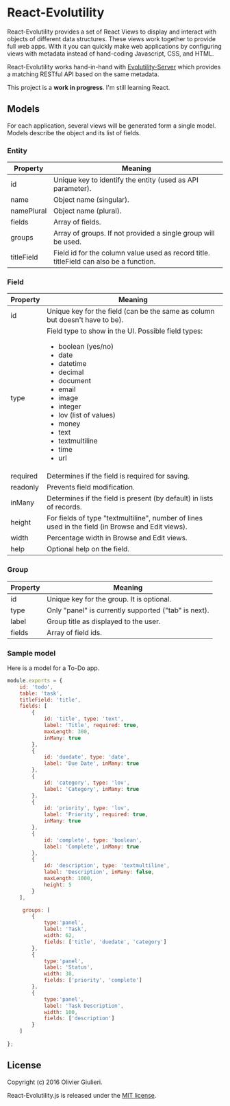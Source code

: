 # React-Evolutility

React-Evolutility provides a set of React Views to display and interact with objects of different data structures. These views work together to provide full web apps. With it you can quickly make web applications by configuring views with metadata instead of hand-coding Javascript, CSS, and HTML.

React-Evolutility works hand-in-hand with [Evolutility-Server](https://github.com/evoluteur/evolutility-server) which provides a matching RESTful API based on the same metadata.

This project is a **work in progress**. I'm still learning React.


## Models

For each application, several views will be generated form a single model. 
Models describe the object and its list of fields.

### Entity

| Property     | Meaning                                 |
|--------------|-----------------------------------------|
| id           | Unique key to identify the entity (used as API parameter). |
| name   | Object name (singular).  |
| namePlural   | Object name (plural).  |
| fields       | Array of fields.                        |
| groups       | Array of groups. If not provided a single group will be used.   |
| titleField    | Field id for the column value used as record title. titleField can also be a function. |      


### Field

| Property     | Meaning                               |
|--------------|---------------------------------------|
| id           | Unique key for the field (can be the same as column but doesn't have to be). |
| type         | Field type to show in the UI. Possible field types: <ul><li>boolean (yes/no)</li><li>date</li><li>datetime</li><li>decimal</li><li>document</li><li>email</li><li>image</li><li>integer</li><li>lov (list of values)</li><li>money</li><li>text</li><li>textmultiline</li><li>time</li><li>url</li></ul> |
| required     | Determines if the field is required for saving.      |
| readonly     | Prevents field modification.          |                      
| inMany       | Determines if the field is present (by default) in lists of records. |                     
| height        | For fields of type "textmultiline", number of lines used in the field (in Browse and Edit views). |                 
| width        | Percentage width in Browse and Edit views. |
| help        | Optional help on the field. |

### Group

| Property     | Meaning                               |
|--------------|---------------------------------------|
| id           | Unique key for the group. It is optional.            |
| type         | Only "panel" is currently supported ("tab" is next).  |
| label        | Group title as displayed to the user.      |
| fields       | Array of field ids.                   |


### Sample model

Here is a model for a To-Do app.

```javascript
module.exports = {
    id: 'todo',
    table: 'task',
    titleField: 'title',
    fields: [
        {
            id: 'title', type: 'text', 
            label: 'Title', required: true,
            maxLength: 300,
            inMany: true
        },
        {
            id: 'duedate', type: 'date', 
            label: 'Due Date', inMany: true
        },
        {
            id: 'category', type: 'lov', 
            label: 'Category', inMany: true
        },
        {
            id: 'priority', type: 'lov', 
            label: 'Priority', required: true,
            inMany: true
        },
        {
            id: 'complete', type: 'boolean',
            label: 'Complete', inMany: true
        },
        {
            id: 'description', type: 'textmultiline', 
            label: 'Description', inMany: false,
            maxLength: 1000,
            height: 5        
        }
    ],

	 groups: [
	    {
	    	type:'panel', 
	    	label: 'Task', 
	    	width: 62,
	      	fields: ['title', 'duedate', 'category']
	    },
	    {
	    	type:'panel',
	    	label: 'Status', 
	    	width: 38,
	      	fields: ['priority', 'complete']
	    },
	    {
	    	type:'panel', 
	    	label: 'Task Description', 
	    	width: 100,
	      	fields: ['description']
	    }
	]
  
};

```

## License

Copyright (c) 2016 Olivier Giulieri.

React-Evolutility.js is released under the [MIT license](http://github.com/evoluteur/react-evolutility/raw/master/LICENSE.md).
